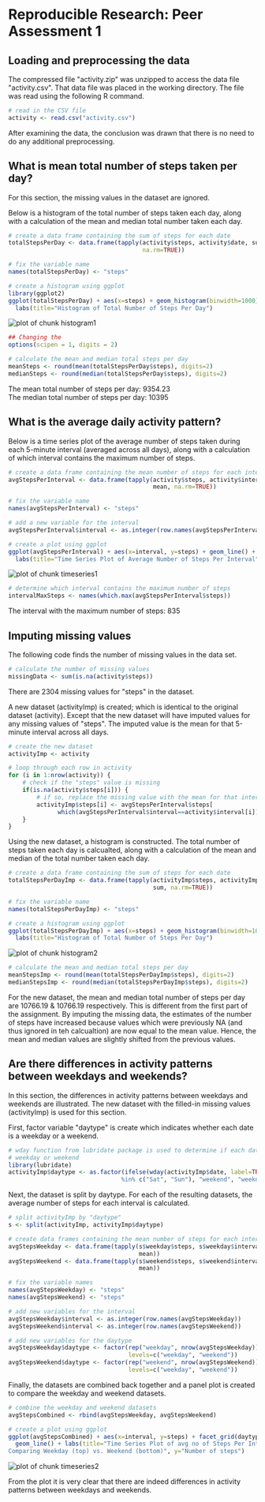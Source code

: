 # Reproducible Research: Peer Assessment 1

## Loading and preprocessing the data

The compressed file "activity.zip" was unzipped to access the data file "activity.csv". That data file was placed in the working directory. The file was read using the following R command.


```r
# read in the CSV file
activity <- read.csv("activity.csv")
```

After examining the data, the conclusion was drawn that there is no need to do any additional preprocessing.

## What is mean total number of steps taken per day?

For this section, the missing values in the dataset are ignored.

Below is a histogram of the total number of steps taken each day, along with a calculation of the mean and median total number taken each day.


```r
# create a data frame containing the sum of steps for each date
totalStepsPerDay <- data.frame(tapply(activity$steps, activity$date, sum, 
                                      na.rm=TRUE))

# fix the variable name
names(totalStepsPerDay) <- "steps"

# create a histogram using ggplot
library(ggplot2)
ggplot(totalStepsPerDay) + aes(x=steps) + geom_histogram(binwidth=1000) + 
  labs(title="Histogram of Total Number of Steps Per Day")
```

![plot of chunk histogram1](figure/histogram1.png) 

```r
## Changing the 
options(scipen = 1, digits = 2)

# calculate the mean and median total steps per day
meanSteps <- round(mean(totalStepsPerDay$steps), digits=2)
medianSteps <- round(median(totalStepsPerDay$steps), digits=2)
```

The mean total number of steps per day: 9354.23  
The median total number of steps per day: 10395

## What is the average daily activity pattern?

Below is a time series plot of the average number of steps taken during each 5-minute interval (averaged across all days), along with a calculation of which interval contains the maximum number of steps.


```r
# create a data frame containing the mean number of steps for each interval
avgStepsPerInterval <- data.frame(tapply(activity$steps, activity$interval, 
                                         mean, na.rm=TRUE))

# fix the variable name
names(avgStepsPerInterval) <- "steps"

# add a new variable for the interval
avgStepsPerInterval$interval <- as.integer(row.names(avgStepsPerInterval))

# create a plot using ggplot
ggplot(avgStepsPerInterval) + aes(x=interval, y=steps) + geom_line() + 
  labs(title="Time Series Plot of Average Number of Steps Per Interval")
```

![plot of chunk timeseries1](figure/timeseries1.png) 

```r
# determine which interval contains the maximum number of steps
intervalMaxSteps <- names(which.max(avgStepsPerInterval$steps))
```

The interval with the maximum number of steps: 835

## Imputing missing values

The following code finds the number of missing values in the data set.


```r
# calculate the number of missing values
missingData <- sum(is.na(activity$steps))
```

There are 2304 missing values for "steps" in the dataset.

A new dataset (activityImp) is created; which is identical to the original dataset (activity). Except that the new dataset will have imputed values for any missing values of "steps". The imputed value is the mean for that 5-minute interval across all days.


```r
# create the new dataset
activityImp <- activity

# loop through each row in activity
for (i in 1:nrow(activity)) {
    # check if the "steps" value is missing
    if(is.na(activity$steps[i])) {
        # if so, replace the missing value with the mean for that interval
        activityImp$steps[i] <- avgStepsPerInterval$steps[
              which(avgStepsPerInterval$interval==activity$interval[i])]
    }
}
```

Using the new dataset, a histogram is constructed. The total number of steps taken each day is calcualted, along with a calculation of the mean and median of the total number taken each day.


```r
# create a data frame containing the sum of steps for each date
totalStepsPerDayImp <- data.frame(tapply(activityImp$steps, activityImp$date, 
                                         sum, na.rm=TRUE))

# fix the variable name
names(totalStepsPerDayImp) <- "steps"

# create a histogram using ggplot
ggplot(totalStepsPerDayImp) + aes(x=steps) + geom_histogram(binwidth=1000) + 
  labs(title="Histogram of Total Number of Steps Per Day")
```

![plot of chunk histogram2](figure/histogram2.png) 

```r
# calculate the mean and median total steps per day
meanStepsImp <- round(mean(totalStepsPerDayImp$steps), digits=2)
medianStepsImp <- round(median(totalStepsPerDayImp$steps), digits=2)
```

For the new dataset, the mean and median total number of steps per day are 10766.19 & 10766.19 respectively. This is different from the first part of the assignment. By imputing the missing data, the estimates of the number of steps have increased because values which were previously NA (and thus ignored in teh calcualtion) are now equal to the mean value. Hence, the mean and median values are slightly shifted from the previous values.

## Are there differences in activity patterns between weekdays and weekends?

In this section, the differences in activity patterns between weekdays and weekends are illustrated. The new dataset with the filled-in missing values (activityImp) is used for this section.

First, factor variable "daytype" is create which indicates whether each date is a weekday or a weekend.


```r
# wday function from lubridate package is used to determine if each date is 
# weekday or weekend
library(lubridate)
activityImp$daytype <- as.factor(ifelse(wday(activityImp$date, label=TRUE) 
                                %in% c("Sat", "Sun"), "weekend", "weekday"))
```

Next, the dataset is split by daytype. For each of the resulting datasets, the average number of steps for each interval is calculated.


```r
# split activityImp by "daytype"
s <- split(activityImp, activityImp$daytype)

# create data frames containing the mean number of steps for each interval
avgStepsWeekday <- data.frame(tapply(s$weekday$steps, s$weekday$interval, 
                                     mean))
avgStepsWeekend <- data.frame(tapply(s$weekend$steps, s$weekend$interval, 
                                     mean))

# fix the variable names
names(avgStepsWeekday) <- "steps"
names(avgStepsWeekend) <- "steps"

# add new variables for the interval
avgStepsWeekday$interval <- as.integer(row.names(avgStepsWeekday))
avgStepsWeekend$interval <- as.integer(row.names(avgStepsWeekend))

# add new variables for the daytype
avgStepsWeekday$daytype <- factor(rep("weekday", nrow(avgStepsWeekday)), 
                                  levels=c("weekday", "weekend"))
avgStepsWeekend$daytype <- factor(rep("weekend", nrow(avgStepsWeekend)), 
                                  levels=c("weekday", "weekend"))
```

Finally, the datasets are combined back together and a panel plot is created to compare the weekday and weekend datasets.


```r
# combine the weekday and weekend datasets
avgStepsCombined <- rbind(avgStepsWeekday, avgStepsWeekend)

# create a plot using ggplot
ggplot(avgStepsCombined) + aes(x=interval, y=steps) + facet_grid(daytype ~ .) +
  geom_line() + labs(title="Time Series Plot of avg no of Steps Per Interval 
Comparing Weekday (top) vs. Weekend (bottom)", y="Number of steps")
```

![plot of chunk timeseries2](figure/timeseries2.png) 

From the plot it is very clear that there are indeed differences in activity patterns between weekdays and weekends.
